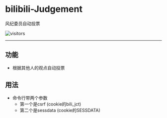 # bilibili-Judgement

风纪委员自动投票

![visitors](https://visitor-badge.glitch.me/badge?page_id=bilibiliJudgement)
___

## 功能

- 根据其他人的观点自动投票

## 用法

- 命令行带两个参数
    - 第一个是csrf (cookie的bili_jct)
    - 第二个是sessdata (cookie的SESSDATA)